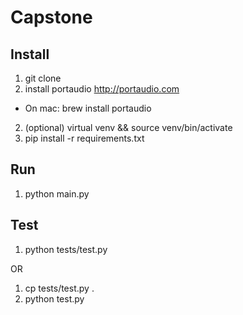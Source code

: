 # Capstone

## Install
1. git clone
2. install portaudio http://portaudio.com
  * On mac: brew install portaudio
2. (optional) virtual venv && source venv/bin/activate
3. pip install -r requirements.txt

## Run
1. python main.py

## Test
1. python tests/test.py

OR

1. cp tests/test.py .
2. python test.py
